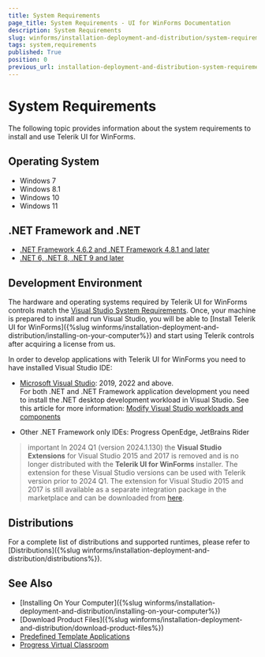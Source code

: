 ```yaml
---
title: System Requirements
page_title: System Requirements - UI for WinForms Documentation
description: System Requirements
slug: winforms/installation-deployment-and-distribution/system-requirements
tags: system,requirements
published: True
position: 0
previous_url: installation-deployment-and-distribution-system-requirements
---
```


# System Requirements

The following topic provides information about the system requirements to install and use Telerik UI for WinForms.

## Operating System

- Windows 7 
- Windows 8.1 
- Windows 10 
- Windows 11 

## .NET Framework and .NET  

- [.NET Framework 4.6.2 and .NET Framework 4.8.1 and later](https://learn.microsoft.com/en-us/dotnet/framework/get-started/system-requirements) 
- [.NET 6, .NET 8, .NET 9 and later](https://github.com/dotnet/core/blob/main/os-lifecycle-policy.md) 

## Development Environment

The hardware and operating systems required by Telerik UI for WinForms controls match the [Visual Studio System Requirements](https://learn.microsoft.com/en-us/visualstudio/releases/2022/system-requirements). Once, your machine is prepared to install and run Visual Studio, you will be able to [Install Telerik UI for WinForms]({%slug winforms/installation-deployment-and-distribution/installing-on-your-computer%}) and start using Telerik controls after acquiring a license from us.

In order to develop applications with Telerik UI for WinForms you need to have installed Visual Studio IDE:

* [Microsoft Visual Studio](https://visualstudio.microsoft.com/downloads/): 2019, 2022 and above.      
    For both .NET and .NET Framework application development you need to install the .NET desktop development workload in Visual Studio. See this article for more information: [Modify Visual Studio workloads and components](https://learn.microsoft.com/en-us/visualstudio/install/modify-visual-studio?view=vs-2019)

* Other .NET Framework only IDEs: Progress OpenEdge, JetBrains Rider   

>important In 2024 Q1 (version 2024.1.130) the __Visual Studio Extensions__ for Visual Studio 2015 and 2017 is removed and is no longer distributed with the __Telerik UI for WinForms__ installer. The extension for these Visual Studio versions can be used with Telerik version prior to 2024 Q1. The extension for Visual Studio 2015 and 2017 is still available as a separate integration package in the marketplace and can be downloaded from [here](https://marketplace.visualstudio.com/items?itemName=TelerikInc.ProgressWinFormsVSExtensions). 
	
## Distributions

For a complete list of distributions and supported runtimes, please refer to [Distributions]({%slug winforms/installation-deployment-and-distribution/distributions%}).

## See Also

* [Installing On Your Computer]({%slug winforms/installation-deployment-and-distribution/installing-on-your-computer%})
* [Download Product Files]({%slug winforms/installation-deployment-and-distribution/download-product-files%})
* [Predefined Template Applications](https://www.telerik.com/winforms/winforms-guide)
* [Progress Virtual Classroom](https://www.telerik.com/account/support/virtual-classroom)  
